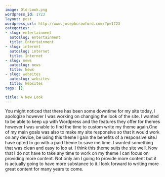 ```yaml
--- 
image: Old-Look.png
wordpress_id: 1723
layout: post
wordpress_url: http://www.josephcrawford.com/?p=1723
categories: 
- slug: entertainment
  autoslug: entertainment
  title: Entertainment
- slug: internet
  autoslug: internet
  title: Internet
- slug: news
  autoslug: news
  title: News
- slug: websites
  autoslug: websites
  title: Websites
tags: []

title: A New Look
---
```

You might noticed that there has been some downtime for my site today, I apologize however I was working on changing the look of the site.  I wanted to be able to keep up with Wordpress and the features they offer for themes however I was unable to find the time to custom write my theme again.One of my main goals was also to make my site responsive so that it would work on any device, be using this theme I gain the benefits of a responsive site.I have opted to go with a paid theme to save me time.  I wanted something that was clean and easy to loo at.  I think this theme suits the site well.  Now that I do not have to take any time to work on my theme I can focus on providing more content.  Not only am I going to provide more content but it is actually going to have more substance to it.I look forward to writing more great content for many years to come.
